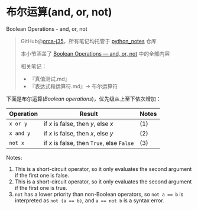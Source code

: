 

# 布尔运算(and, or, not)

Boolean Operations - and, or, not

> GitHub@[orca-j35](https://github.com/orca-j35)，所有笔记均托管于 [python_notes](https://github.com/orca-j35/python_notes) 仓库
>
> 本小节涵盖了 [Boolean Operations — and, or, not](https://docs.python.org/3.7/library/stdtypes.html#boolean-operations-and-or-not) 中的全部内容
>
> 相关笔记：
>
> - 『真值测试.md』
> - 『表达式和运算符.md』-> 布尔运算符

下面是布尔运算(*Boolean operations*)，优先级从上至下依次增加：

| Operation | Result                                     | Notes |
| --------- | ------------------------------------------ | ----- |
| `x or y`  | if *x* is false, then *y*, else *x*        | (1)   |
| `x and y` | if *x* is false, then *x*, else *y*        | (2)   |
| `not x`   | if *x* is false, then `True`, else `False` | (3)   |

Notes:

1. This is a short-circuit operator, so it only evaluates the second argument if the first one is false.
2. This is a short-circuit operator, so it only evaluates the second argument if the first one is true.
3. `not` has a lower priority than non-Boolean operators, so `not a == b` is interpreted as `not (a == b)`, and `a == not b` is a syntax error.

